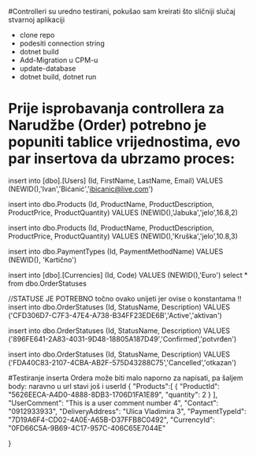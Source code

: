 #Controlleri su uredno testirani, pokušao sam kreirati što sličniji slučaj stvarnoj aplikaciji

- clone repo
- podesiti connection string
- dotnet build
- Add-Migration u CPM-u
- update-database
- dotnet build, dotnet run

# Prije isprobavanja controllera za Narudžbe (Order) potrebno je popuniti tablice vrijednostima, evo par insertova da ubrzamo proces:


insert into [dbo].[Users] (Id, FirstName, LastName, Email)
VALUES (NEWID(),'Ivan','Bićanić','ibicanic@live.com')

insert into dbo.Products (Id, ProductName, ProductDescription, ProductPrice, ProductQuantity)
VALUES (NEWID(),'Jabuka','jelo',16.8,2)

insert into dbo.Products (Id, ProductName, ProductDescription, ProductPrice, ProductQuantity)
VALUES (NEWID(),'Kruška','jelo',10.8,3)

insert into dbo.PaymentTypes (Id, PaymentMethodName)
VALUES (NEWID(), 'Kartično')

insert into [dbo].[Currencies] (Id, Code)
VALUES (NEWID(),'Euro')
select * from dbo.OrderStatuses

//STATUSE JE POTREBNO točno ovako unijeti jer ovise o konstantama !!
insert into dbo.OrderStatuses (Id, StatusName, Description)
VALUES ('CFD306D7-C7F3-47E4-A738-B34FF23EDE6B','Active','aktivan')

insert into dbo.OrderStatuses (Id, StatusName, Description)
VALUES ('896FE641-2A83-4031-9D48-18805A187D49','Confirmed','potvrđen')

insert into dbo.OrderStatuses (Id, StatusName, Description)
VALUES ('FDA40C83-2107-4CBA-AB2F-575D43288C75','Cancelled','otkazan')

#Testiranje inserta Ordera može biti malo naporno za napisati, pa šaljem body:
naravno u url stavi još i userId
{
    "Products":[
        {
            "ProductId": "5626EECA-A4D0-4888-8DB3-1706D1FA1E89",
            "quantity": 2
        }
    ],
    "UserComment": "This is a user comment number 4",
    "Contact": "0912933933",
    "DeliveryAddress": "Ulica Vladimira 3",
    "PaymentTypeId": "7D19A6F4-CD02-4A0E-A65B-D37FFB8C0492",
    "CurrencyId": "0FD66C5A-9B69-4C17-957C-406C65E7044E"

}

